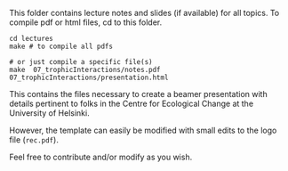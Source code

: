This folder contains lecture notes and slides (if available) for all topics. To compile pdf or html files, cd to this folder.

```shell
cd lectures
make # to compile all pdfs

# or just compile a specific file(s)
make  07_trophicInteractions/notes.pdf 07_trophicInteractions/presentation.html
```




This contains the files necessary to create a beamer presentation with details pertinent to folks in the Centre for Ecological Change at the University of Helsinki. 

However, the template can easily be modified with small edits to the logo file (`rec.pdf`). 


Feel free to contribute and/or modify as you wish. 
